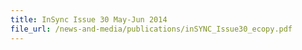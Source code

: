 ```yaml
---
title: InSync Issue 30 May-Jun 2014
file_url: /news-and-media/publications/inSYNC_Issue30_ecopy.pdf
---
```


